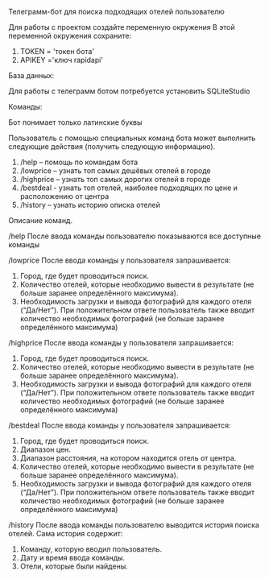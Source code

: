 ﻿Телеграмм-бот для поиска подходящих отелей пользователю


Для работы с проектом создайте переменную окружения
В этой переменной окружения сохраните:
1) TOKEN = 'токен бота'
2) APIKEY  ='ключ rapidapi'


База данных:

Для работы с телеграмм ботом потребуется установить SQLiteStudio


Команды:

Бот понимает только латинские буквы

Пользователь с помощью специальных команд бота может выполнить следующие действия (получить следующую информацию).

1. /help – помощь по командам бота
2. /lowprice – узнать топ самых дешёвых отелей в городе
3. /highprice – узнать топ самых дорогих отелей в городе
4. /bestdeal - узнать топ отелей, наиболее подходящих по цене и расположению от центра 
5. /history – узнать историю описка отелей

Описание команд.

/help
После ввода команды пользователю показываются все доступные команды


/lowprice
После ввода команды у пользователя запрашивается:
1. Город, где будет проводиться поиск.
2. Количество отелей, которые необходимо вывести в результате (не больше заранее определённого максимума).
3. Необходимость загрузки и вывода фотографий для каждого отеля (“Да/Нет”). При положительном ответе пользователь также вводит количество необходимых фотографий (не больше заранее определённого максимума)

/highprice
После ввода команды у пользователя запрашивается:
1. Город, где будет проводиться поиск.
2. Количество отелей, которые необходимо вывести в результате (не больше заранее определённого максимума).
3. Необходимость загрузки и вывода фотографий для каждого отеля (“Да/Нет”). При положительном ответе пользователь также вводит количество необходимых фотографий (не больше заранее определённого максимума)


/bestdeal 
После ввода команды у пользователя запрашивается:
1. Город, где будет проводиться поиск.
2. Диапазон цен.
3. Диапазон расстояния, на котором находится отель от центра.
4. Количество отелей, которые необходимо вывести в результате (не больше заранее определённого максимума).
5. Необходимость загрузки и вывода фотографий для каждого отеля (“Да/Нет”). При положительном ответе пользователь также вводит количество необходимых фотографий (не больше заранее определённого максимума)


/history 
После ввода команды пользователю выводится история поиска отелей. Сама история
содержит:
1. Команду, которую вводил пользователь.
2. Дату и время ввода команды.
3. Отели, которые были найдены.
